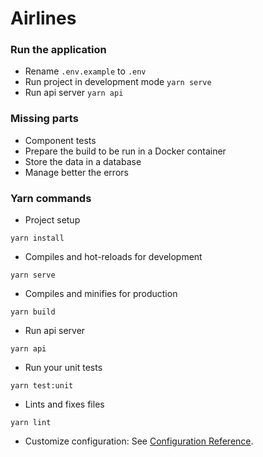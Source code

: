 # Airlines

### Run the application
- Rename `.env.example` to `.env` 
- Run project in development mode `yarn serve`
- Run api server `yarn api`

### Missing parts
- Component tests
- Prepare the build to be run in a Docker container
- Store the data in a database 
- Manage better the errors

### Yarn commands
- Project setup
```
yarn install
```

- Compiles and hot-reloads for development
```
yarn serve
```

- Compiles and minifies for production
```
yarn build
```

- Run api server
```
yarn api
```

- Run your unit tests
```
yarn test:unit
```

- Lints and fixes files
```
yarn lint
```

- Customize configuration: 
See [Configuration Reference](https://cli.vuejs.org/config/).
